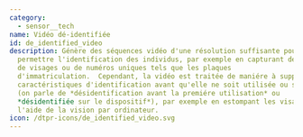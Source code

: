 ```yaml
---
category: 
  - sensor__tech
name: Vidéo dé-identifiée
id: de_identified_video
description: Génère des séquences vidéo d'une résolution suffisante pour
  permettre l'identification des individus, par exemple en capturant des images
  de visages ou de numéros uniques tels que les plaques
  d'immatriculation.  Cependant, la vidéo est traitée de maniére à supprimer les
  caractéristiques d'identification avant qu'elle ne soit utilisée ou stockée
  (on parle de *désidentification avant la premiére utilisation* ou
  *désidentifiée sur le dispositif*), par exemple en estompant les visages à
  l'aide de la vision par ordinateur.
icon: /dtpr-icons/de_identified_video.svg
---
```

